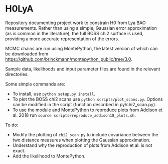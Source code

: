 # H0LyA
Repository documenting project work to constrain H0 from Lya BAO measurements. Rather than using a simple, Gaussian error approximation (as is common in the literature), the full BOSS chi2 surface is used, providing a more accurate representation of the errors.

MCMC chains are run using MontePython, the latest version of which can be downloaded from https://github.com/brinckmann/montepython_public/tree/3.0. 

Sample data, likelihoods and input parameter files are found in the relevant directories.

Some simple commands are:
 - To install, use `python setup.py install`.
 - To plot the BOSS chi2 scans use `python scripts/plot_scans.py`. Options can be modified in the script (function described in py/chi2_scan.py).
 - To use the module and MontePython to reproduce plots from Addison et al. 2018 run `source scripts/reproduce_addison18_plots.sh`.

To do:
 - Modify the plotting of `chi2_scan.py` to include covariance between the two distance measures when plotting the Gaussian approximation.
 - Understand why the reproduction of plots from Addison et al. is not exact.
 - Add the likelihood to MontePython.
 
